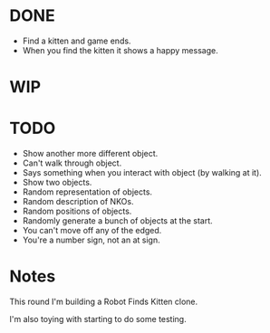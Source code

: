 # DONE

* Find a kitten and game ends.
* When you find the kitten it shows a happy message.

# WIP


# TODO

* Show another more different object.
* Can't walk through object.
* Says something when you interact with object (by walking at it).
* Show two objects.
* Random representation of objects.
* Random description of NKOs.
* Random positions of objects.
* Randomly generate a bunch of objects at the start.
* You can't move off any of the edged.
* You're a number sign, not an at sign.

# Notes

This round I'm building a Robot Finds Kitten clone.

I'm also toying with starting to do some testing.
